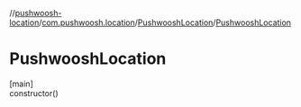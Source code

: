 //[pushwoosh-location](../../../index.md)/[com.pushwoosh.location](../index.md)/[PushwooshLocation](index.md)/[PushwooshLocation](-pushwoosh-location.md)

# PushwooshLocation

[main]\
constructor()
